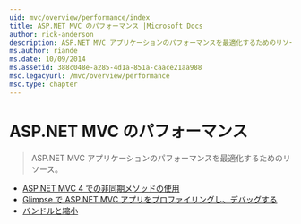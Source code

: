 ```yaml
---
uid: mvc/overview/performance/index
title: ASP.NET MVC のパフォーマンス |Microsoft Docs
author: rick-anderson
description: ASP.NET MVC アプリケーションのパフォーマンスを最適化するためのリソース。
ms.author: riande
ms.date: 10/09/2014
ms.assetid: 388c048e-a285-4d1a-851a-caace21aa988
msc.legacyurl: /mvc/overview/performance
msc.type: chapter
---
```

<a name="aspnet-mvc-performance"></a>ASP.NET MVC のパフォーマンス
====================
> ASP.NET MVC アプリケーションのパフォーマンスを最適化するためのリソース。


- [ASP.NET MVC 4 での非同期メソッドの使用](using-asynchronous-methods-in-aspnet-mvc-4.md)
- [Glimpse で ASP.NET MVC アプリをプロファイリングし、デバッグする](profile-and-debug-your-aspnet-mvc-app-with-glimpse.md)
- [バンドルと縮小](bundling-and-minification.md)
